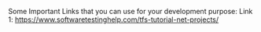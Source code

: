 Some Important Links that you can use for your development purpose:
Link 1: https://www.softwaretestinghelp.com/tfs-tutorial-net-projects/

